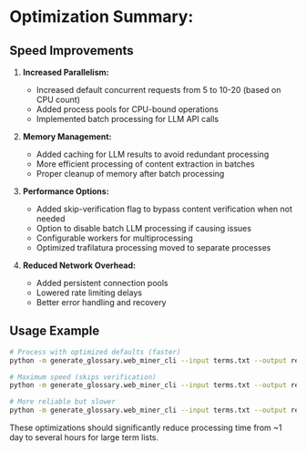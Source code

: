 # Optimization Summary:

## Speed Improvements

1. **Increased Parallelism:**
   - Increased default concurrent requests from 5 to 10-20 (based on CPU count)
   - Added process pools for CPU-bound operations
   - Implemented batch processing for LLM API calls

2. **Memory Management:**
   - Added caching for LLM results to avoid redundant processing
   - More efficient processing of content extraction in batches
   - Proper cleanup of memory after batch processing

3. **Performance Options:**
   - Added skip-verification flag to bypass content verification when not needed
   - Option to disable batch LLM processing if causing issues
   - Configurable workers for multiprocessing
   - Optimized trafilatura processing moved to separate processes

4. **Reduced Network Overhead:**
   - Added persistent connection pools
   - Lowered rate limiting delays
   - Better error handling and recovery

## Usage Example

```bash
# Process with optimized defaults (faster)
python -m generate_glossary.web_miner_cli --input terms.txt --output results --max-concurrent 20 --process-batch-size 10

# Maximum speed (skips verification)
python -m generate_glossary.web_miner_cli --input terms.txt --output results --skip-verification --max-concurrent 30 --process-batch-size 15 --max-workers 8

# More reliable but slower
python -m generate_glossary.web_miner_cli --input terms.txt --output results --no-batch-llm --max-concurrent 10
```

These optimizations should significantly reduce processing time from ~1 day to several hours for large term lists.
